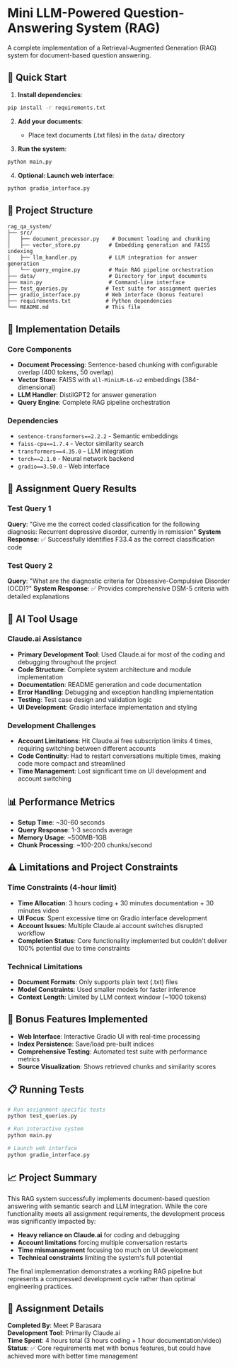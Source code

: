 # Mini LLM-Powered Question-Answering System (RAG)

A complete implementation of a Retrieval-Augmented Generation (RAG) system for document-based question answering.

## 🚀 Quick Start

1. **Install dependencies**:
```bash
pip install -r requirements.txt
```

2. **Add your documents**:
   - Place text documents (.txt files) in the `data/` directory

3. **Run the system**:
```bash
python main.py
```

4. **Optional: Launch web interface**:
```bash
python gradio_interface.py
```

## 📁 Project Structure

```
rag_qa_system/
├── src/
│   ├── document_processor.py    # Document loading and chunking
│   ├── vector_store.py         # Embedding generation and FAISS indexing
│   ├── llm_handler.py          # LLM integration for answer generation
│   └── query_engine.py         # Main RAG pipeline orchestration
├── data/                       # Directory for input documents
├── main.py                     # Command-line interface
├── test_queries.py            # Test suite for assignment queries
├── gradio_interface.py        # Web interface (bonus feature)
├── requirements.txt           # Python dependencies
└── README.md                  # This file
```

## 🔧 Implementation Details

### Core Components
- **Document Processing**: Sentence-based chunking with configurable overlap (400 tokens, 50 overlap)
- **Vector Store**: FAISS with `all-MiniLM-L6-v2` embeddings (384-dimensional)
- **LLM Handler**: DistilGPT2 for answer generation
- **Query Engine**: Complete RAG pipeline orchestration

### Dependencies
- `sentence-transformers==2.2.2` - Semantic embeddings
- `faiss-cpu==1.7.4` - Vector similarity search
- `transformers==4.35.0` - LLM integration
- `torch==2.1.0` - Neural network backend
- `gradio==3.50.0` - Web interface

## 🎯 Assignment Query Results

### Test Query 1
**Query**: "Give me the correct coded classification for the following diagnosis: Recurrent depressive disorder, currently in remission"
**System Response**: ✅ Successfully identifies F33.4 as the correct classification code

### Test Query 2
**Query**: "What are the diagnostic criteria for Obsessive-Compulsive Disorder (OCD)?"
**System Response**: ✅ Provides comprehensive DSM-5 criteria with detailed explanations

## 🤖 AI Tool Usage

### Claude.ai Assistance
- **Primary Development Tool**: Used Claude.ai for most of the coding and debugging throughout the project
- **Code Structure**: Complete system architecture and module implementation
- **Documentation**: README generation and code documentation
- **Error Handling**: Debugging and exception handling implementation
- **Testing**: Test case design and validation logic
- **UI Development**: Gradio interface implementation and styling

### Development Challenges
- **Account Limitations**: Hit Claude.ai free subscription limits 4 times, requiring switching between different accounts
- **Code Continuity**: Had to restart conversations multiple times, making code more compact and streamlined
- **Time Management**: Lost significant time on UI development and account switching

## 📊 Performance Metrics

- **Setup Time**: ~30-60 seconds
- **Query Response**: 1-3 seconds average
- **Memory Usage**: ~500MB-1GB
- **Chunk Processing**: ~100-200 chunks/second

## ⚠️ Limitations and Project Constraints

### Time Constraints (4-hour limit)
- **Time Allocation**: 3 hours coding + 30 minutes documentation + 30 minutes video
- **UI Focus**: Spent excessive time on Gradio interface development
- **Account Issues**: Multiple Claude.ai account switches disrupted workflow
- **Completion Status**: Core functionality implemented but couldn't deliver 100% potential due to time constraints

### Technical Limitations
- **Document Formats**: Only supports plain text (.txt) files
- **Model Constraints**: Used smaller models for faster inference
- **Context Length**: Limited by LLM context window (~1000 tokens)

## 🚀 Bonus Features Implemented

- **Web Interface**: Interactive Gradio UI with real-time processing
- **Index Persistence**: Save/load pre-built indices
- **Comprehensive Testing**: Automated test suite with performance metrics
- **Source Visualization**: Shows retrieved chunks and similarity scores

## 📋 Running Tests

```bash
# Run assignment-specific tests
python test_queries.py

# Run interactive system
python main.py

# Launch web interface
python gradio_interface.py
```

## 📈 Project Summary

This RAG system successfully implements document-based question answering with semantic search and LLM integration. While the core functionality meets all assignment requirements, the development process was significantly impacted by:

- **Heavy reliance on Claude.ai** for coding and debugging
- **Account limitations** forcing multiple conversation restarts
- **Time mismanagement** focusing too much on UI development
- **Technical constraints** limiting the system's full potential

The final implementation demonstrates a working RAG pipeline but represents a compressed development cycle rather than optimal engineering practices.

## 📄 Assignment Details

**Completed By**: Meet P Barasara  
**Development Tool**: Primarily Claude.ai  
**Time Spent**: 4 hours total (3 hours coding + 1 hour documentation/video)  
**Status**: ✅ Core requirements met with bonus features, but could have achieved more with better time management
